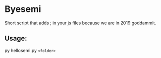 # Byesemi

Short script that adds ; in your js files because we are in 2019 goddammit.

## Usage:

py hellosemi.py `<folder>`
